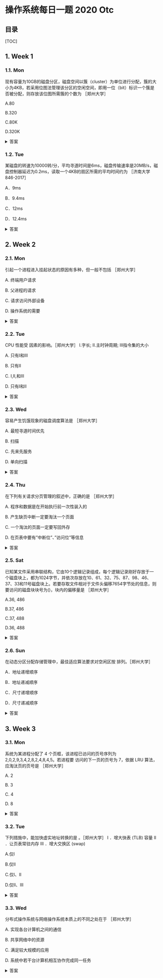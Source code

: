 操作系统每日一题 2020 Otc
===

目录
---

[TOC]

## 1. Week 1

### 1.1. Mon

现有容量为10GB的磁盘分区，磁盘空间以簇（cluster）为单位进行分配，簇的大小为4KB，若采用位图法管理该分区的空闲空间，即用一位（bit）标识一个簇是否被分配，则存放该位图所需簇的个数为          ［郑州大学］

A.80

B.320

C.80K

D.320K

<details>
<summary>答案</summary>
答案：A<br>
解析：方法一：设磁盘容量为A,则<br>
A=10G=10*1024 M<br>
=10*1024*1024 K<br>
=10*1024*1024*1024 byte<br>
=10*1024*1024*1024*8 bit<br>
设簇大小为B,则<br>
B=4K<br>
=4*1024byte<br>
=4*1024*8bit<br>
设C为10G所需标识的位数，则<br>
C=A/B<br>
=320K<br>
320K/4K=80个<br>
方法二：<br>
磁盘簇个数：10*1024*1024KB/4KB=2621440bit，<br>
一个簇能容纳的bit数：4*1024*8= 32768bit<br>
则存放该位图所需簇的个数 2621440/ 32768=80个簇。
</details>

### 1.2. Tue

某磁盘的转速为10000转/分，平均寻道时间是6ms，磁盘传输速率是20MB/s，磁盘控制器延迟为0.2ms，读取一个4KB的扇区所需的平均时间约为         ［济南大学846-2017］

A．9ms

B．9.4ms

C．12ms

D．12.4ms

<details>
<summary>答案</summary>
答案：B<br>
解析：磁盘转速是10000转/分钟，平均转一转的时间是6ms，因此平均查询扇区的时间是3ms，平均寻道时间是6ms，读取4KB扇区信息的时间为0.2ms，信息延迟的时间为0.2ms，总时间为3+6+0.2+0.2=9.4ms。
</details>

## 2. Week 2

### 2.1. Mon

引起一个进程进入挂起状态的原因有多种，但一般不包括          ［郑州大学］

A.   终端用户请求

B.   父进程的请求

C.   请求访问外部设备

D.   操作系统的需要

<details>
<summary>答案</summary>
答案：C<br>
解析：引起挂起状态的原因：<br>
终端用户的请求。当终端用户在自己的程序运行期间发现有可疑问题时，希望暂停使自己的程序静止下来，使正在执行的进程暂停执行；若此时用户进程正处于就绪状态而未执行，则该进程暂不接受调度，以便用户研究其执行情况或对程序进行修改
父进程的请求。有时父进程希望挂起自己的某个子进程，以便考察和修改子进程，或者协调各子进程间的活动。<br>
负荷调节的需要。当实时系统中的工作负荷较重，已可能影响到对实时任务的控制时，可由系统把一些不重要的进程挂起，以保证系统能正常运行。<br>
操作系统的需要。操作系统有时希望挂起某些进程，以便检查运行中的资源使用情况或进行记账。对换的需要。为了缓和内存紧张的情况，将内存中处于阻塞状态的进程换至外存上
</details>

### 2.2. Tue

CPU 性能受           因素的影响。［郑州大学］
I.字长;  II.主时钟周期; III指令集的大小

A. 只有I和III

B. 只有II

C. I,II,和III

D. 只有I和II

<details>
<summary>答案</summary>
答案：C<br>
解析：对于CPU而言，影响其性能的指标主要有主频、 CPU的位数以及CPU的缓存指令集。<br>
1. 主频，指的就是时钟频率（也可以对应周期），它直接的决定了CPU的性能。<br>
2. 位数指的就是处理器能够一次性计算的浮点数的位数，通常情况下，CPU的位数越高，CPU 进行运算时候的速度就会变得越快。处理字长为8位数据的CPU叫8位CPU，32位CPU就是在同一时间内处理字长为32位的二进制数据。<br>
3. 缓存指令集是存储在CPU内部的，主要指的是能够对CPU的运算进行指导以及优化的硬程序。
</details>

### 2.3. Wed

容易产生饥饿现象的磁盘调度算法是         ［郑州大学］

A.   最短寻道时间优先

B.   扫描

C.   先来先服务

D.   单向扫描

<details>
<summary>答案</summary>
答案：A<br>
解析：A.最短寻道时间优先：该算法以寻道优化为出发点，优先为距离磁头当前所在位置最近磁道的访问请求服务，这种算法改善了平均服务时间，但也存在据点；假设某一段时间外磁道请求不断，则可能有内磁道请求长时间得不到服务。因此造成饥饿现象，缺乏公平性。因此A正确。<br>
B.扫描：即电梯调度算法，针对饥饿现象作出了改进，总是从移动臂当前位置开始沿着臂的移动方向去选择离当前 移动臂最近的那个柱面的访问者，如果沿臂的移动方向无请求访问时，就改变臂的移动方向再选择。（先选择距离当前磁道最近的方向 ，从里到外，在从外到里）<br>
C.先来先服务：按照访问请求的次序为各个进程服务，是最公平而又简单的算法，但效率不高。<br>
D.单向扫描：单向扫描算法也不管等待访问者的先后次序，总是从0号柱面开始向里扫描，按照各访问者所要访问的柱面位置的次序去选择访问者。<br>
综上，本题选A。
</details>

### 2.4. Thu

在下列有关请求分页管理的叙述中，正确的是         ［郑州大学］

A. 程序和数据是在开始执行前一次性装入的

B. 产生缺页中断一定要淘汰一个页面

C. 一个淘汰的页面一定要写回外存

D. 在页表中要有”中断位”、”访问位”等信息

<details>
<summary>答案</summary>
答案：D<br>
解析：A，在请求分页系统中，只要求将当前一部分页面装入内存，便可以启动作业运行，并不需要一次全部装入，在作业执行的过程中，当访问的页面不存在的时，再通过调页功能将其调入，同时还可以通过置换功能将暂时不用的页面换出到外存，以便腾出内存空间<br>
B，在请求分页系统中，当要访问的页面不存在的时，便会产生一个缺页中断，请求os将该页调入内存中，当内存中有空闲内存块的时候，将需要的页面直接调入空闲内存块，当内存中没有空闲内存块的时候，淘汰掉一个页面，然后将需要调入的页面调入<br>
C，淘汰掉一个页面的时候，如果该页面没有被修改的话，便不用写回外存<br>
D，请求分页系统为了解决和处理将要访问的页面不存在的情况，在请求页表项中增加了4个子段<br>
页表构成：页号+物理块号+状态位p+访问字段A+修改位M+外存地址<br>
状态位P：标记该页是否已被调入内存中，供程序访问时参考<br>
访问字段位A：记录本页在一段时间内被访问的次数，供页面淘汰释算法参考<br>
修改位：标记该页面在调入内存后是否被修改<br>
外存地址：该页在外存的地址，供写回外存和从外存中调入该页时参考
</details>

### 2.5. Sat

已知某文件采用串联结构，它由10个逻辑记录组成，每个逻辑记录刚好存放于一个磁盘块上，都为1024字节，并依次存放在10、61、32、75、87、98、46、37、33和11号磁盘块上。若要存取文件相对于文件头偏移7654字节处的信息，则要访问的磁盘块块号为()，块内的偏移量是           ［郑州大学］

A.36, 486

B.37, 486

C.37, 488

D.36, 488

<details>
<summary>答案</summary>
答案：B<br>
解析：1024*7=7168 < 7564，7654-7168=486，所以应该存在第8块磁盘上，即块号37，偏移量486.
</details>

### 2.6. Sun

在动态分区分配存储管理中，最佳适应算法要求对空闲区按       排列。［郑州大学］

A．地址递增顺序

B．地址递减顺序

C．尺寸递增顺序

D．尺寸递减顺序

<details>
<summary>答案</summary>
答案：C<br>
解析：所谓“最佳”是指每次为作业分配内存时，总能把既能满足要求又是最小的空闲区分配给作业，避免大材小用，为了加速查找，最佳适应算法将所有空闲区按大小递增的顺序形成一个空闲区链，其缺点在于容易留下很多难以利用的小空闲区。
</details>

## 3. Week 3

### 3.1. Mon

系统为某进程分配了 4 个页框，该进程已访问的页号序列为 2,0,2,9,3,4,2,8,2,4,8,4,5。若进程要 访问的下一页的页号为 7，依据 LRU 算法，应淘汰页的页号是           ［郑州大学］

A.   2

B.   3

C.   4

D.   8

<details>
<summary>答案</summary>
答案：A<br>
解析：可以采用书中常规的解法思路，也可以采用便捷法。对页号序列从后往前计数，直到数到4（页框数）个不同的数字为止，这个停止的数字就是要淘汰的页号（最近最久未使用的页），题中为页号2。
</details>

### 3.2. Tue

下列措施中，能加快虚实地址转换的是        。［郑州大学］
I ．增大快表 (TLB) 容量 II ．让页表常驻内存 III ．增大交换区 (swap)

A.仅I

B.仅II

C.仅I、II

D.仅II、III

<details>
<summary>答案</summary>
答案：C<br>
解析：虚实地址转换是指逻辑地址和物理地址的转换。增大快表容量能把更多的表项装入快表中，会加快虚实地址转换的平均速率；让页表常驻内存可以省去一些不在内存中的页表从磁盘上调入的过程，也能加快虚实地址转换；增大交换区对虚实地址转换速度无影响，交换区是内存不够用时的解决手段，增大交换区能腾出更多地方。因此I、II正确，选C。
</details>

### 3.3. Wed

分布式操作系统与网络操作系统本质上的不同之处在于       ［郑州大学］

A. 实现各台计算机之间的通信

B. 共享网络中的资源

C. 满足较大规模的应用

D. 系统中若干台计算机相互协作完成同一任务

<details>
<summary>答案</summary>
答案：D<br>
解析：分布式操作系统和网络操作系统的本质区别在于：分布式操作系统能使系统中若干计算机相互协作完成一个共同的任务。这使得各台计算 机组成一个完整的、功能强大的计算机系统，网络操作系统则没有共同协作这个功能。
</details>
